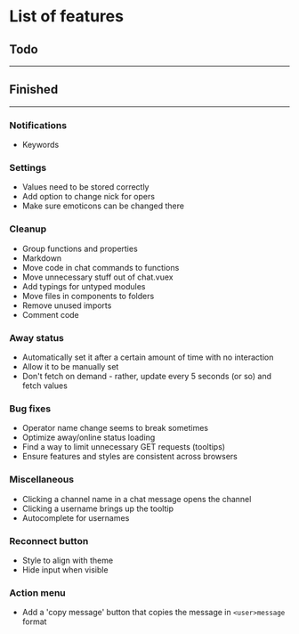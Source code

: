 # List of features

## Todo
----

## Finished
---

### Notifications
  - Keywords

### Settings
  - Values need to be stored correctly
  - Add option to change nick for opers
  - Make sure emoticons can be changed there

### Cleanup
  - Group functions and properties  
  - Markdown
  - Move code in chat commands to functions
  - Move unnecessary stuff out of chat.vuex
  - Add typings for untyped modules
  - Move files in components to folders
  - Remove unused imports
  - Comment code

### Away status
  - Automatically set it after a certain amount of time with no interaction
  - Allow it to be manually set
  - Don't fetch on demand - rather, update every 5 seconds (or so) and fetch values

### Bug fixes
  - Operator name change seems to break sometimes
  - Optimize away/online status loading
  - Find a way to limit unnecessary GET requests (tooltips)
  - Ensure features and styles are consistent across browsers

### Miscellaneous
  - Clicking a channel name in a chat message opens the channel
  - Clicking a username brings up the tooltip
  - Autocomplete for usernames

### Reconnect button
  - Style to align with theme
  - Hide input when visible

### Action menu
  - Add a 'copy message' button that copies the message in `<user>message` format

